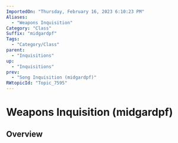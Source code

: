 ```yaml
---
ImportedOn: "Thursday, February 16, 2023 6:10:23 PM"
Aliases:
  - "Weapons Inquisition"
Category: "Class"
Suffix: "midgardpf"
Tags:
  - "Category/Class"
parent:
  - "Inquisitions"
up:
  - "Inquisitions"
prev:
  - "Song Inquisition (midgardpf)"
RWtopicId: "Topic_7595"
---
```

# Weapons Inquisition (midgardpf)
## Overview
